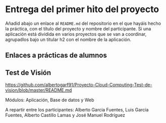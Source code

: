 # Entrega del primer hito del proyecto

Añadid abajo un enlace al `README.md` del repositorio en el que hayáis
hecho la práctica, con el título del proyecto y nombre del
participante. Si una aplicación está dividida en varios proyectos que
se van a coordinar,
agrupadlos bajo un titular h2 con el nombre de la aplicación.  

## Enlaces a prácticas de alumnos

<h2> Test de Visión </h2>

https://github.com/albertogarf91/Proyecto-Cloud-Computing-Test-de-vision/blob/master/README.md

Módulos: Aplicación, Base de datos y Web

A repartir entre los participantes: Alberto Garcia Fuentes, Luis Garcia Fuentes, Alberto Castillo Lamas y José Manuel Rodríguez
